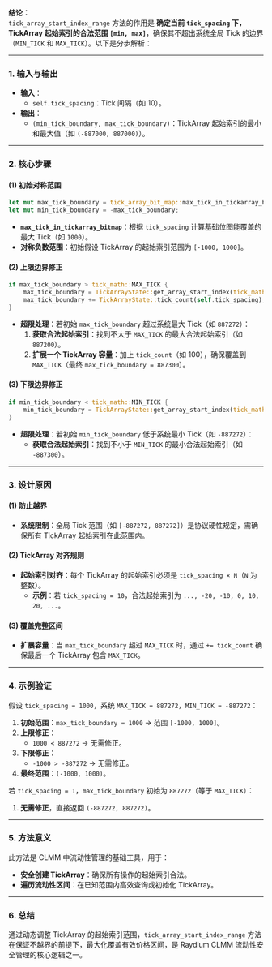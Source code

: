 **结论：**  
`tick_array_start_index_range` 方法的作用是 **确定当前 `tick_spacing` 下，TickArray 起始索引的合法范围 `[min, max]`**，确保其不超出系统全局 Tick 的边界（`MIN_TICK` 和 `MAX_TICK`）。以下是分步解析：

---

### **1. 输入与输出**
- **输入**：
    - `self.tick_spacing`：Tick 间隔（如 10）。
- **输出**：
    - `(min_tick_boundary, max_tick_boundary)`：TickArray 起始索引的最小和最大值（如 `(-887000, 887000)`）。

---

### **2. 核心步骤**
#### **(1) 初始对称范围**
```rust
let mut max_tick_boundary = tick_array_bit_map::max_tick_in_tickarray_bitmap(self.tick_spacing);
let mut min_tick_boundary = -max_tick_boundary;
```
- **`max_tick_in_tickarray_bitmap`**：根据 `tick_spacing` 计算基础位图能覆盖的最大 Tick（如 `1000`）。
- **对称负数范围**：初始假设 TickArray 的起始索引范围为 `[-1000, 1000]`。

#### **(2) 上限边界修正**
```rust
if max_tick_boundary > tick_math::MAX_TICK {
    max_tick_boundary = TickArrayState::get_array_start_index(tick_math::MAX_TICK, self.tick_spacing);
    max_tick_boundary += TickArrayState::tick_count(self.tick_spacing);
}
```
- **超限处理**：若初始 `max_tick_boundary` 超过系统最大 Tick（如 `887272`）：
    1. **获取合法起始索引**：找到不大于 `MAX_TICK` 的最大合法起始索引（如 `887200`）。
    2. **扩展一个 TickArray 容量**：加上 `tick_count`（如 100），确保覆盖到 `MAX_TICK`（最终 `max_tick_boundary = 887300`）。

#### **(3) 下限边界修正**
```rust
if min_tick_boundary < tick_math::MIN_TICK {
    min_tick_boundary = TickArrayState::get_array_start_index(tick_math::MIN_TICK, self.tick_spacing);
}
```
- **超限处理**：若初始 `min_tick_boundary` 低于系统最小 Tick（如 `-887272`）：
    - **获取合法起始索引**：找到不小于 `MIN_TICK` 的最小合法起始索引（如 `-887300`）。

---

### **3. 设计原因**
#### **(1) 防止越界**
- **系统限制**：全局 Tick 范围（如 `[-887272, 887272]`）是协议硬性规定，需确保所有 TickArray 起始索引在此范围内。

#### **(2) TickArray 对齐规则**
- **起始索引对齐**：每个 TickArray 的起始索引必须是 `tick_spacing × N`（`N` 为整数）。
    - **示例**：若 `tick_spacing = 10`，合法起始索引为 `..., -20, -10, 0, 10, 20, ...`。

#### **(3) 覆盖完整区间**
- **扩展容量**：当 `max_tick_boundary` 超过 `MAX_TICK` 时，通过 `+= tick_count` 确保最后一个 TickArray 包含 `MAX_TICK`。

---

### **4. 示例验证**
假设 `tick_spacing = 1000`，系统 `MAX_TICK = 887272`，`MIN_TICK = -887272`：
1. **初始范围**：`max_tick_boundary = 1000` → 范围 `[-1000, 1000]`。
2. **上限修正**：
    - `1000 < 887272` → 无需修正。
3. **下限修正**：
    - `-1000 > -887272` → 无需修正。
4. **最终范围**：`(-1000, 1000)`。

若 `tick_spacing = 1`，`max_tick_boundary` 初始为 `887272`（等于 `MAX_TICK`）：
1. **无需修正**，直接返回 `(-887272, 887272)`。

---

### **5. 方法意义**
此方法是 CLMM 中流动性管理的基础工具，用于：
- **安全创建 TickArray**：确保所有操作的起始索引合法。
- **遍历流动性区间**：在已知范围内高效查询或初始化 TickArray。

---

### **6. 总结**
通过动态调整 TickArray 的起始索引范围，`tick_array_start_index_range` 方法在保证不越界的前提下，最大化覆盖有效价格区间，是 Raydium CLMM 流动性安全管理的核心逻辑之一。